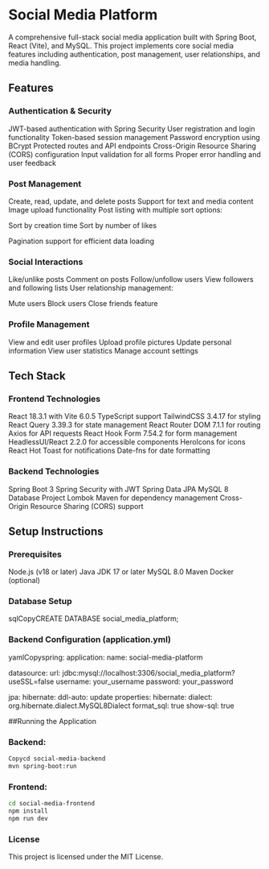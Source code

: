 # Social Media Platform
A comprehensive full-stack social media application built with Spring Boot, React (Vite), and MySQL. This project implements core social media features including authentication, post management, user relationships, and media handling.


## Features

### Authentication & Security

JWT-based authentication with Spring Security
User registration and login functionality
Token-based session management
Password encryption using BCrypt
Protected routes and API endpoints
Cross-Origin Resource Sharing (CORS) configuration
Input validation for all forms
Proper error handling and user feedback

### Post Management

Create, read, update, and delete posts
Support for text and media content
Image upload functionality
Post listing with multiple sort options:

Sort by creation time
Sort by number of likes


Pagination support for efficient data loading

### Social Interactions

Like/unlike posts
Comment on posts
Follow/unfollow users
View followers and following lists
User relationship management:

Mute users
Block users
Close friends feature



### Profile Management

View and edit user profiles
Upload profile pictures
Update personal information
View user statistics
Manage account settings

## Tech Stack
### Frontend Technologies

React 18.3.1 with Vite 6.0.5
TypeScript support
TailwindCSS 3.4.17 for styling
React Query 3.39.3 for state management
React Router DOM 7.1.1 for routing
Axios for API requests
React Hook Form 7.54.2 for form management
HeadlessUI/React 2.2.0 for accessible components
HeroIcons for icons
React Hot Toast for notifications
Date-fns for date formatting

### Backend Technologies

Spring Boot 3
Spring Security with JWT
Spring Data JPA
MySQL 8 Database
Project Lombok
Maven for dependency management
Cross-Origin Resource Sharing (CORS) support


## Setup Instructions
### Prerequisites

Node.js (v18 or later)
Java JDK 17 or later
MySQL 8.0
Maven
Docker (optional)

### Database Setup
sqlCopyCREATE DATABASE social_media_platform;

### Backend Configuration (application.yml)
yamlCopyspring:
  application:
    name: social-media-platform

  datasource:
    url: jdbc:mysql://localhost:3306/social_media_platform?useSSL=false
    username: your_username
    password: your_password

  jpa:
    hibernate:
      ddl-auto: update
    properties:
      hibernate:
        dialect: org.hibernate.dialect.MySQL8Dialect
        format_sql: true
    show-sql: true
    
##Running the Application

### Backend:
```bash
Copycd social-media-backend
mvn spring-boot:run
```

### Frontend:

```bash
cd social-media-frontend
npm install
npm run dev
```

### License
This project is licensed under the MIT License.
